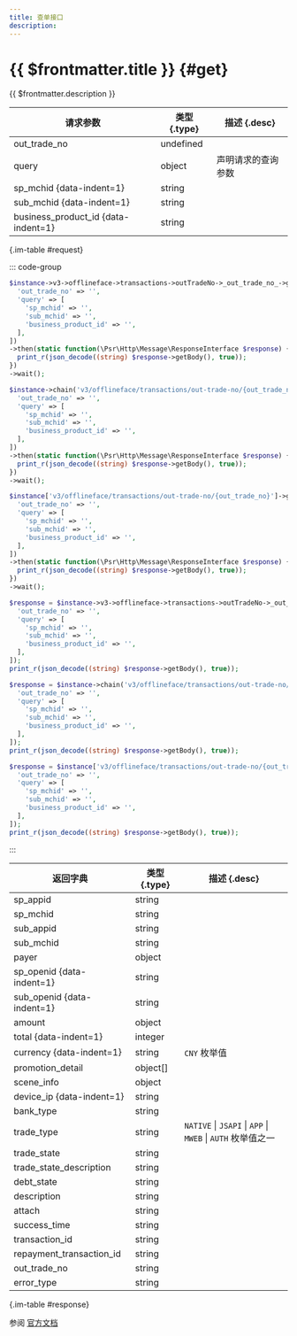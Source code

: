 ```yaml
---
title: 查单接口
description: 
---
```


# {{ $frontmatter.title }} {#get}

{{ $frontmatter.description }}

| 请求参数 | 类型 {.type} | 描述 {.desc}
| --- | --- | ---
| out_trade_no | undefined | 
| query | object | 声明请求的查询参数
| sp_mchid {data-indent=1} | string | 
| sub_mchid {data-indent=1} | string | 
| business_product_id {data-indent=1} | string | 

{.im-table #request}

::: code-group

```php [异步纯链式]
$instance->v3->offlineface->transactions->outTradeNo->_out_trade_no_->getAsync([
  'out_trade_no' => '',
  'query' => [
    'sp_mchid' => '',
    'sub_mchid' => '',
    'business_product_id' => '',
  ],
])
->then(static function(\Psr\Http\Message\ResponseInterface $response) {
  print_r(json_decode((string) $response->getBody(), true));
})
->wait();
```

```php [异步声明式]
$instance->chain('v3/offlineface/transactions/out-trade-no/{out_trade_no}')->getAsync([
  'out_trade_no' => '',
  'query' => [
    'sp_mchid' => '',
    'sub_mchid' => '',
    'business_product_id' => '',
  ],
])
->then(static function(\Psr\Http\Message\ResponseInterface $response) {
  print_r(json_decode((string) $response->getBody(), true));
})
->wait();
```

```php [异步属性式]
$instance['v3/offlineface/transactions/out-trade-no/{out_trade_no}']->getAsync([
  'out_trade_no' => '',
  'query' => [
    'sp_mchid' => '',
    'sub_mchid' => '',
    'business_product_id' => '',
  ],
])
->then(static function(\Psr\Http\Message\ResponseInterface $response) {
  print_r(json_decode((string) $response->getBody(), true));
})
->wait();
```

```php [同步纯链式]
$response = $instance->v3->offlineface->transactions->outTradeNo->_out_trade_no_->get([
  'out_trade_no' => '',
  'query' => [
    'sp_mchid' => '',
    'sub_mchid' => '',
    'business_product_id' => '',
  ],
]);
print_r(json_decode((string) $response->getBody(), true));
```

```php [同步声明式]
$response = $instance->chain('v3/offlineface/transactions/out-trade-no/{out_trade_no}')->get([
  'out_trade_no' => '',
  'query' => [
    'sp_mchid' => '',
    'sub_mchid' => '',
    'business_product_id' => '',
  ],
]);
print_r(json_decode((string) $response->getBody(), true));
```

```php [同步属性式]
$response = $instance['v3/offlineface/transactions/out-trade-no/{out_trade_no}']->get([
  'out_trade_no' => '',
  'query' => [
    'sp_mchid' => '',
    'sub_mchid' => '',
    'business_product_id' => '',
  ],
]);
print_r(json_decode((string) $response->getBody(), true));
```

:::

| 返回字典 | 类型 {.type} | 描述 {.desc}
| --- | --- | ---
| sp_appid | string | 
| sp_mchid | string | 
| sub_appid | string | 
| sub_mchid | string | 
| payer | object | 
| sp_openid {data-indent=1} | string | 
| sub_openid {data-indent=1} | string | 
| amount | object | 
| total {data-indent=1} | integer | 
| currency {data-indent=1} | string | `CNY` 枚举值
| promotion_detail | object[] | 
| scene_info | object | 
| device_ip {data-indent=1} | string | 
| bank_type | string | 
| trade_type | string | `NATIVE` \| `JSAPI` \| `APP` \| `MWEB` \| `AUTH` 枚举值之一
| trade_state | string | 
| trade_state_description | string | 
| debt_state | string | 
| description | string | 
| attach | string | 
| success_time | string | 
| transaction_id | string | 
| repayment_transaction_id | string | 
| out_trade_no | string | 
| error_type | string | 

{.im-table #response}

参阅 [官方文档](https://pay.weixin.qq.com/wiki/doc/wxfacepay/develop/k12-development-guidelines.html)
